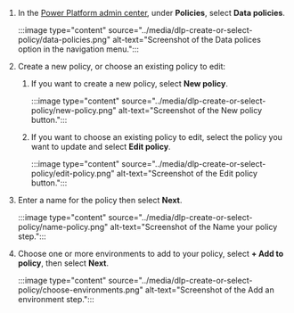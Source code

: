1. In the [Power Platform admin center](https://admin.powerplatform.microsoft.com/), under **Policies**, select **Data policies**.

    :::image type="content" source="../media/dlp-create-or-select-policy/data-policies.png" alt-text="Screenshot of the Data polices option in the navigation menu.":::

1. Create a new policy, or choose an existing policy to edit:

    1. If you want to create a new policy, select **New policy**.

        :::image type="content" source="../media/dlp-create-or-select-policy/new-policy.png" alt-text="Screenshot of the New policy button.":::

    1. If you want to choose an existing policy to edit, select the policy you want to update and select **Edit policy**.

        :::image type="content" source="../media/dlp-create-or-select-policy/edit-policy.png" alt-text="Screenshot of the Edit policy button.":::

1. Enter a name for the policy then select **Next**.

    :::image type="content" source="../media/dlp-create-or-select-policy/name-policy.png" alt-text="Screenshot of the Name your policy step.":::

1. Choose one or more environments to add to your policy, select **+ Add to policy**, then select **Next**.

    :::image type="content" source="../media/dlp-create-or-select-policy/choose-environments.png" alt-text="Screenshot of the Add an environment step.":::
